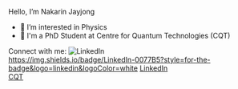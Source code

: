
Hello, I’m Nakarin Jayjong
- 👀 I’m interested in Physics
- 📖 I'm a PhD Student at Centre for Quantum Technologies (CQT)

Connect with me:
![LinkedIn](https://img.shields.io/twitter/follow/nakarin?label=linkedIn&logo=linkedIn&style=social)	
https://img.shields.io/badge/LinkedIn-0077B5?style=for-the-badge&logo=linkedin&logoColor=white
[LinkedIn](https://www.linkedin.com/in/nakarin-jayjong-26b963207/) <br />
[CQT](https://www.quantumlah.org/people/profile/Nakarin-Jayjong)
